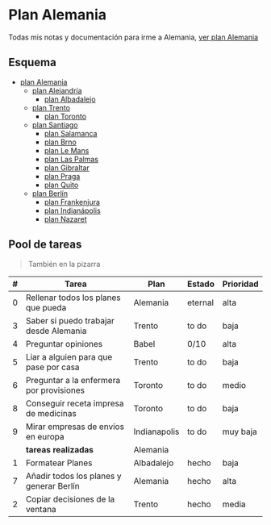 # Plan Alemania
Todas mis notas y documentación para irme a Alemania, [ver plan Alemania](Alemania.md)

## Esquema
- [plan Alemania](planes/Alemania.md)
  - [plan Alejandría](planes/Alejandría.md)
    - [plan Albadalejo](planes/Albadalejo.md)
  - [plan Trento](planes/Trento.md)
    - [plan Toronto](planes/Toronto.md)
  - [plan Santiago](planes/Santiago.md)
    - [plan Salamanca](planes/Salamanca.md)
    - [plan Brno](planes/Brno.md)
    - [plan Le Mans](planes/Le%20Mans.md)
    - [plan Las Palmas](planes/Las%20Palmas.md)
    - [plan Gibraltar](planes/Gibraltar.md)
    - [plan Praga](planes/Praga.md)
    - [plan Quito](planes/Quito.md)
  - [plan Berlín](planes/Berlin.md)
    - [plan Frankenjura](planes/Frankenjuren.md)
    - [plan Indianápolis](planes/Indianapolis.md)
    - [plan Nazaret](planes/Nazaret.md)

## Pool de tareas
> También en la pizarra

| #  | Tarea                                    | Plan         | Estado      | Prioridad |
|----|------------------------------------------|--------------|-------------|-----------|
| 0  | Rellenar todos los planes que pueda      | Alemania     | eternal     | alta      |
| 3  | Saber si puedo trabajar desde Alemania   | Trento       | to do       | baja      |
| 4  | Preguntar opiniones                      | Babel        | 0/10        | alta      |
| 5  | Liar a alguien para que pase por casa    | Trento       | to do       | baja      |
| 6  | Preguntar a la enfermera por provisiones | Toronto      | to do       | medio     |
| 8  | Conseguir receta impresa de medicinas    | Toronto      | to do       | baja      |
| 9  | Mirar empresas de envíos en europa       | Indianapolis | to do       | muy baja  |
|    | **tareas realizadas**                    | Alemania     |             |           |
| 1  | Formatear Planes                         | Albadalejo   | hecho       | baja      |
| 7  | Añadir todos los planes y generar Berlín | Alemania     | hecho       | alta      |
| 2  | Copiar decisiones de la ventana          | Trento       | hecho       | media     |